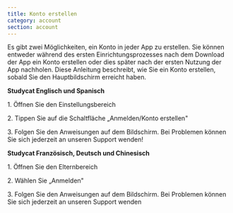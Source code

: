 ```yaml
---
title: Konto erstellen
category: account
section: account
---
```

Es gibt zwei Möglichkeiten, ein Konto in jeder App zu erstellen. Sie können entweder während des ersten Einrichtungsprozesses nach dem Download der App ein Konto erstellen oder dies später nach der ersten Nutzung der App nachholen. Diese Anleitung beschreibt, wie Sie ein Konto erstellen, sobald Sie den Hauptbildschirm erreicht haben.


**Studycat Englisch und Spanisch**


1\. Öffnen Sie den Einstellungsbereich


2\. Tippen Sie auf die Schaltfläche „Anmelden/Konto erstellen"


3\. Folgen Sie den Anweisungen auf dem Bildschirm. Bei Problemen können Sie sich jederzeit an unseren Support wenden!


**Studycat Französisch, Deutsch und Chinesisch**


1\. Öffnen Sie den Elternbereich


2\. Wählen Sie „Anmelden"


3\. Folgen Sie den Anweisungen auf dem Bildschirm. Bei Problemen können Sie sich jederzeit an unseren Support wenden